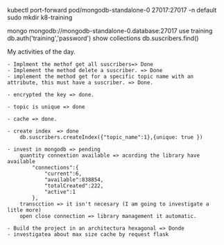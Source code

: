 kubectl port-forward pod/mongodb-standalone-0  27017:27017 -n default
sudo mkdir k8-training


mongo mongodb://mongodb-standalone-0.database:27017
use training
db.auth('training','password')
show collections
db.suscribers.find()


My activities of the day.

    - Implment the methof get all suscribers=> Done
    - Implement the method delete a suscriber. => Done
    - implement the method get for a specific topic name with an attribute, this must have a suscriber. => Done.

    - encrypted the key => done.

    - topic is unique => done

    - cache => done.

    - create index  => done
        db.suscribers.createIndex({"topic_name":1},{unique: true })

    - invest in mongodb => pending
        quantity connextion available => acording the library have available 
            "connections":{
                "current":6,
                "available":838854,
                "totalCreated":222,
                "active":1
            },
        transcction => it isn't necesary (I am going to investigate a litle more)
        open close connection => library management it automatic.

    - Build the project in an architectura hexagonal => Donde
    - investigatea about max size cache by request flask
